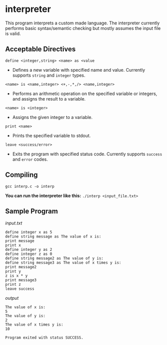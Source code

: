 
  

# interpreter

  

  

This program interprets a custom made language. The interpreter currently performs basic syntax/semantic checking but mostly assumes the input file is valid.

Acceptable Directives 
-

`define <integer,string> <name> as <value`
- Defines a new variable with specified name and value. Currently supports `string` and `integer` types.

`<name> is <name,integer> <+,-,*,/> <name,integer>`
- Performs an arithmetic operation on the specified variable or integers, and assigns the result to a variable.

`<name> is <integer>`
- Assigns the given integer to a variable.

`print <name>`
- Prints the specified variable to stdout.

`leave <success/error>`
- Exits the program with specified status code. Currently supports `success` and `error` codes.

Compiling
-
`gcc interp.c -o interp`
  
__You can run the interpreter like this:__
`./interp <input_file.txt>`

Sample Program
-

*input.txt*
```
define integer x as 5
define string message as The value of x is:
print message
print x
define integer y as 2
define integer z as 0
define string message2 as The value of y is:
define string message3 as The value of x times y is:
print message2
print y
z is x * y
print message3
print z
leave success
```

*output*
```
The value of x is: 
5
The value of y is: 
2
The value of x times y is: 
10

Program exited with status SUCCESS.
```